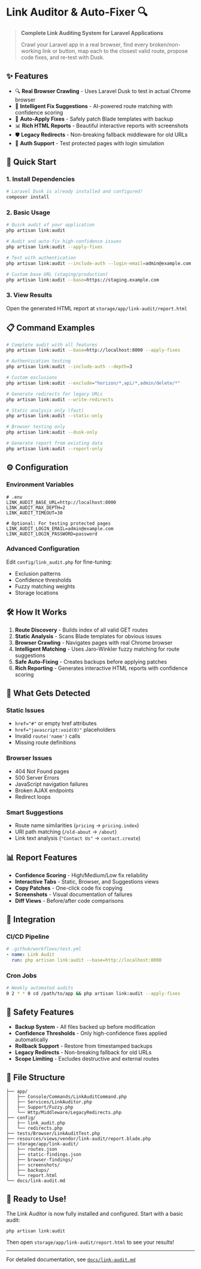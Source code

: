 # Link Auditor & Auto-Fixer 🔍

> **Complete Link Auditing System for Laravel Applications**
>
> Crawl your Laravel app in a real browser, find every broken/non-working link or button, map each to the closest valid route, propose code fixes, and re-test with Dusk.

## ✨ Features

- 🔍 **Real Browser Crawling** - Uses Laravel Dusk to test in actual Chrome browser
- 🧠 **Intelligent Fix Suggestions** - AI-powered route matching with confidence scoring
- 🔧 **Auto-Apply Fixes** - Safely patch Blade templates with backup
- 📊 **Rich HTML Reports** - Beautiful interactive reports with screenshots
- 🛡️ **Legacy Redirects** - Non-breaking fallback middleware for old URLs
- 🔐 **Auth Support** - Test protected pages with login simulation

## 🚀 Quick Start

### 1. Install Dependencies
```bash
# Laravel Dusk is already installed and configured!
composer install
```

### 2. Basic Usage

```bash
# Quick audit of your application
php artisan link:audit

# Audit and auto-fix high-confidence issues
php artisan link:audit --apply-fixes

# Test with authentication
php artisan link:audit --include-auth --login-email=admin@example.com --login-password=secret

# Custom base URL (staging/production)
php artisan link:audit --base=https://staging.example.com
```

### 3. View Results
Open the generated HTML report at `storage/app/link-audit/report.html`

## 📋 Command Examples

```bash
# Complete audit with all features
php artisan link:audit --base=http://localhost:8000 --apply-fixes

# Authentication testing
php artisan link:audit --include-auth --depth=3

# Custom exclusions
php artisan link:audit --exclude="horizon/*,api/*,admin/delete/*"

# Generate redirects for legacy URLs
php artisan link:audit --write-redirects

# Static analysis only (fast)
php artisan link:audit --static-only

# Browser testing only
php artisan link:audit --dusk-only

# Generate report from existing data
php artisan link:audit --report-only
```

## ⚙️ Configuration

### Environment Variables
```env
# .env
LINK_AUDIT_BASE_URL=http://localhost:8000
LINK_AUDIT_MAX_DEPTH=2
LINK_AUDIT_TIMEOUT=30

# Optional: For testing protected pages
LINK_AUDIT_LOGIN_EMAIL=admin@example.com
LINK_AUDIT_LOGIN_PASSWORD=password
```

### Advanced Configuration
Edit `config/link_audit.php` for fine-tuning:
- Exclusion patterns
- Confidence thresholds  
- Fuzzy matching weights
- Storage locations

## 🛠️ How It Works

1. **Route Discovery** - Builds index of all valid GET routes
2. **Static Analysis** - Scans Blade templates for obvious issues
3. **Browser Crawling** - Navigates pages with real Chrome browser
4. **Intelligent Matching** - Uses Jaro-Winkler fuzzy matching for route suggestions
5. **Safe Auto-Fixing** - Creates backups before applying patches
6. **Rich Reporting** - Generates interactive HTML reports with confidence scoring

## 🎯 What Gets Detected

### Static Issues
- `href="#"` or empty href attributes
- `href="javascript:void(0)"` placeholders
- Invalid `route('name')` calls
- Missing route definitions

### Browser Issues  
- 404 Not Found pages
- 500 Server Errors
- JavaScript navigation failures
- Broken AJAX endpoints
- Redirect loops

### Smart Suggestions
- Route name similarities (`pricing` → `pricing.index`)
- URI path matching (`/old-about` → `/about`)
- Link text analysis (`"Contact Us"` → `contact.create`)

## 📊 Report Features

- **Confidence Scoring** - High/Medium/Low fix reliability
- **Interactive Tabs** - Static, Browser, and Suggestions views
- **Copy Patches** - One-click code fix copying
- **Screenshots** - Visual documentation of failures
- **Diff Views** - Before/after code comparisons

## 🔧 Integration

### CI/CD Pipeline
```yaml
# .github/workflows/test.yml
- name: Link Audit
  run: php artisan link:audit --base=http://localhost:8000
```

### Cron Jobs
```bash
# Weekly automated audits
0 2 * * 0 cd /path/to/app && php artisan link:audit --apply-fixes
```

## 🚨 Safety Features

- **Backup System** - All files backed up before modification
- **Confidence Thresholds** - Only high-confidence fixes applied automatically
- **Rollback Support** - Restore from timestamped backups
- **Legacy Redirects** - Non-breaking fallback for old URLs
- **Scope Limiting** - Excludes destructive and external routes

## 📁 File Structure

```
├── app/
│   ├── Console/Commands/LinkAuditCommand.php
│   ├── Services/LinkAuditor.php
│   ├── Support/Fuzzy.php
│   └── Http/Middleware/LegacyRedirects.php
├── config/
│   ├── link_audit.php
│   └── redirects.php
├── tests/Browser/LinkAuditTest.php
├── resources/views/vendor/link-audit/report.blade.php
├── storage/app/link-audit/
│   ├── routes.json
│   ├── static-findings.json
│   ├── browser-findings/
│   ├── screenshots/
│   ├── backups/
│   └── report.html
└── docs/link-audit.md
```

## 🎉 Ready to Use!

The Link Auditor is now fully installed and configured. Start with a basic audit:

```bash
php artisan link:audit
```

Then open `storage/app/link-audit/report.html` to see your results!

---

For detailed documentation, see [`docs/link-audit.md`](docs/link-audit.md)